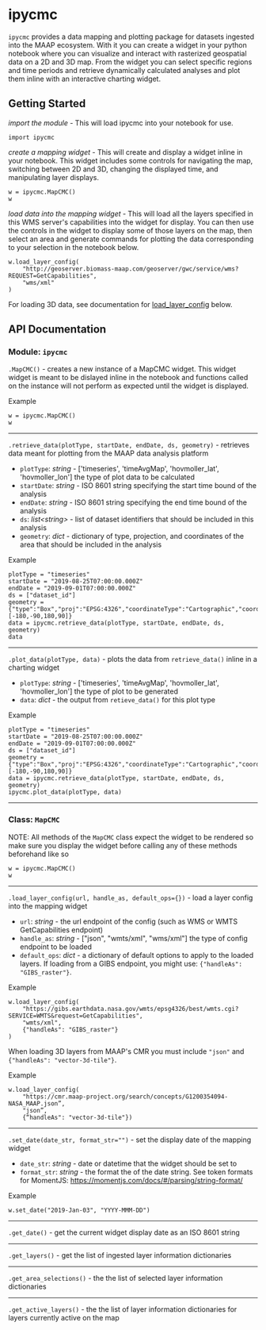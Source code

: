 # ipycmc

`ipycmc` provides a data mapping and plotting package for datasets ingested into the MAAP ecosystem. With it you can create a widget in your python notebook where you can visualize and interact with rasterized geospatial data on a 2D and 3D map. From the widget you can select specific regions and time periods and retrieve dynamically calculated analyses and plot them inline with an interactive charting widget.

## Getting Started

*import the module* - This will load ipycmc into your notebook for use.
```
import ipycmc
```

*create a mapping widget* - This will create and display a widget inline in your notebook. This widget includes some controls for navigating the map, switching between 2D and 3D, changing the displayed time, and manipulating layer displays.
```
w = ipycmc.MapCMC()
w
```

*load data into the mapping widget* - This will load all the layers specified in this WMS server's capabilities into the widget for display. You can then use the controls in the widget to display some of those layers on the map, then select an area and generate commands for plotting the data corresponding to your selection in the notebook below.
```
w.load_layer_config(
    "http://geoserver.biomass-maap.com/geoserver/gwc/service/wms?REQUEST=GetCapabilities",
    "wms/xml"
)
```
For loading 3D data, see documentation for [load_layer_config](#Class) below.

## API Documentation

### Module: `ipycmc`

`.MapCMC()` - creates a new instance of a MapCMC widget. This widget widget is meant to be dislayed inline in the notebook and functions called on the instance will not perform as expected until the widget is displayed.

Example
```
w = ipycmc.MapCMC()
w
```

---

`.retrieve_data(plotType, startDate, endDate, ds, geometry)` - retrieves data meant for plotting from the MAAP data analysis platform
 * `plotType`: _string_ - ['timeseries', 'timeAvgMap', 'hovmoller_lat', 'hovmoller_lon'] the type of plot data to be calculated
 * `startDate`: _string_ - ISO 8601 string specifying the start time bound of the analysis
 * `endDate`: _string_ - ISO 8601 string specifying the end time bound of the analysis
 * `ds`: _list\<string\>_ - list of dataset identifiers that should be included in this analysis
 * `geometry`: _dict_ - dictionary of type, projection, and coordinates of the area that should be included in the analysis

Example
```
plotType = "timeseries"
startDate = "2019-08-25T07:00:00.000Z"
endDate = "2019-09-01T07:00:00.000Z"
ds = ["dataset_id"]
geometry = {"type":"Box","proj":"EPSG:4326","coordinateType":"Cartographic","coordinates":[-180,-90,180,90]}
data = ipycmc.retrieve_data(plotType, startDate, endDate, ds, geometry)
data
```

---

`.plot_data(plotType, data)` - plots the data from `retrieve_data()` inline in a charting widget
 * `plotType`: _string_ - ['timeseries', 'timeAvgMap', 'hovmoller_lat', 'hovmoller_lon'] the type of plot to be generated
 * `data`: _dict_ - the output from `retieve_data()` for this plot type

Example
```
plotType = "timeseries"
startDate = "2019-08-25T07:00:00.000Z"
endDate = "2019-09-01T07:00:00.000Z"
ds = ["dataset_id"]
geometry = {"type":"Box","proj":"EPSG:4326","coordinateType":"Cartographic","coordinates":[-180,-90,180,90]}
data = ipycmc.retrieve_data(plotType, startDate, endDate, ds, geometry)
ipycmc.plot_data(plotType, data)
```

---

### Class: `MapCMC`

NOTE: All methods of the `MapCMC` class expect the widget to be rendered so make sure you display the widget before calling any of these methods beforehand like so

```
w = ipycmc.MapCMC()
w
```

---

`.load_layer_config(url, handle_as, default_ops={})` - load a layer config into the mapping widget
 * `url`: _string_ - the url endpoint of the config (such as WMS or WMTS GetCapabilities endpoint)
 * `handle_as`: _string_ - ["json", "wmts/xml", "wms/xml"] the type of config endpoint to be loaded
 * `default_ops`: _dict_ - a dictionary of default options to apply to the loaded layers. If loading from a GIBS endpoint, you might use: `{"handleAs": "GIBS_raster"}`.

Example
```
w.load_layer_config(
    "https://gibs.earthdata.nasa.gov/wmts/epsg4326/best/wmts.cgi?SERVICE=WMTS&request=GetCapabilities",
    "wmts/xml",
    {"handleAs": "GIBS_raster"}
)
```
When loading 3D layers from MAAP's CMR you must include `"json"` and `{"handleAs": "vector-3d-tile"}`.

Example
```
w.load_layer_config(
    "https://cmr.maap-project.org/search/concepts/G1200354094-NASA_MAAP.json”, 
    "json”,  
    {“handleAs": "vector-3d-tile"})
```
---

`.set_date(date_str, format_str="")` - set the display date of the mapping widget
 * `date_str`: _string_ - date or datetime that the widget should be set to
 * `format_str`: _string_ - the format the of the date string. See token formats for MomentJS: https://momentjs.com/docs/#/parsing/string-format/

Example
```
w.set_date("2019-Jan-03", "YYYY-MMM-DD")
```

---

`.get_date()` - get the current widget display date as an ISO 8601 string

---

`.get_layers()` - get the list of ingested layer information dictionaries

---

`.get_area_selections()` - the the list of selected layer information dictionaries

---

`.get_active_layers()` - the the list of layer information dictionaries for layers currently active on the map